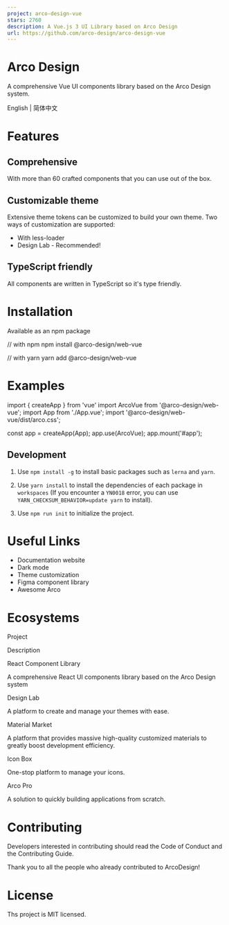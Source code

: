 ```yaml
---
project: arco-design-vue
stars: 2760
description: A Vue.js 3 UI Library based on Arco Design
url: https://github.com/arco-design/arco-design-vue
---
```


Arco Design
===========

A comprehensive Vue UI components library based on the Arco Design system.

English | 简体中文

Features
========

Comprehensive
-------------

With more than 60 crafted components that you can use out of the box.

Customizable theme
------------------

Extensive theme tokens can be customized to build your own theme. Two ways of customization are supported:

-   With less-loader
-   Design Lab - Recommended!

TypeScript friendly
-------------------

All components are written in TypeScript so it's type friendly.

Installation
============

Available as an npm package

// with npm
npm install @arco-design/web-vue

// with yarn
yarn add @arco-design/web-vue

Examples
========

import { createApp } from 'vue'
import ArcoVue from '@arco-design/web-vue';
import App from './App.vue';
import '@arco-design/web-vue/dist/arco.css';

const app \= createApp(App);
app.use(ArcoVue);
app.mount('#app');

Development
-----------

1.  Use `npm install -g` to install basic packages such as `lerna` and `yarn`.
    
2.  Use `yarn install` to install the dependencies of each package in `workspaces` (If you encounter a `YN0018` error, you can use `YARN_CHECKSUM_BEHAVIOR=update yarn` to install).
    
3.  Use `npm run init` to initialize the project.
    

Useful Links
============

-   Documentation website
-   Dark mode
-   Theme customization
-   Figma component library
-   Awesome Arco

Ecosystems
==========

Project

Description

React Component Library

A comprehensive React UI components library based on the Arco Design system

Design Lab

A platform to create and manage your themes with ease.

Material Market

A platform that provides massive high-quality customized materials to greatly boost development efficiency.

Icon Box

One-stop platform to manage your icons.

Arco Pro

A solution to quickly building applications from scratch.

Contributing
============

Developers interested in contributing should read the Code of Conduct and the Contributing Guide.

Thank you to all the people who already contributed to ArcoDesign!

License
=======

Ths project is MIT licensed.

